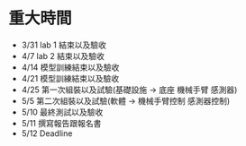 # 重大時間

- 3/31 lab 1 結束以及驗收
- 4/7 lab 2 結束以及驗收
- 4/14 模型訓練結束以及驗收
- 4/21 模型訓練結束以及驗收
- 4/25 第一次組裝以及試驗(基礎設施 -> 底座 機械手臂 感測器)
- 5/5 第二次組裝以及試驗(軟體 -> 機械手臂控制 感測器控制)
- 5/10 最終測試以及驗收
- 5/11 撰寫報告跟報名書
- 5/12 Deadline